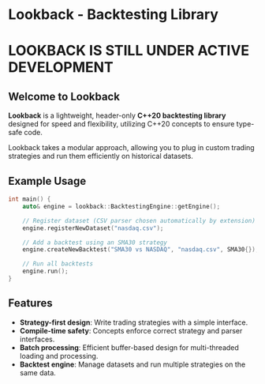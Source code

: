 # Lookback - Backtesting Library

# LOOKBACK IS STILL UNDER ACTIVE DEVELOPMENT

## Welcome to Lookback

**Lookback** is a lightweight, header-only **C++20 backtesting library** designed for speed and flexibility, utilizing C++20 concepts 
to ensure type-safe code.

Lookback takes a modular approach, allowing you to plug in custom trading strategies and run them efficiently on historical datasets.

## Example Usage

```cpp
int main() {
    auto& engine = lookback::BacktestingEngine::getEngine();

    // Register dataset (CSV parser chosen automatically by extension)
    engine.registerNewDataset("nasdaq.csv");

    // Add a backtest using an SMA30 strategy
    engine.createNewBacktest("SMA30 vs NASDAQ", "nasdaq.csv", SMA30{});

    // Run all backtests
    engine.run();
}
```
## Features

- **Strategy-first design**: Write trading strategies with a simple interface.
- **Compile-time safety**: Concepts enforce correct strategy and parser interfaces.
- **Batch processing**: Efficient buffer-based design for multi-threaded loading and processing.
- **Backtest engine**: Manage datasets and run multiple strategies on the same data.


